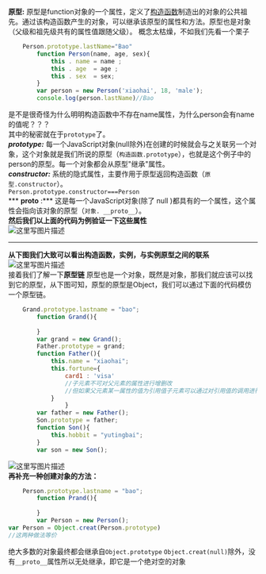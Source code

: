 **原型:** 原型是function对象的一个属性，定义了[构造函数](https://blog.csdn.net/yutingbai/article/details/81328012)制造出的对象的公共祖先。通过该构造函数产生的对象，可以继承该原型的属性和方法。原型也是对象（父级和祖先级共有的属性值跟随父级）。
概念太枯燥，不如我们先看一个栗子
```JavaScript
	Person.prototype.lastName="Bao"
        function Person(name, age, sex){
            this . name = name ;
            this . age  = age ;
            this . sex  = sex;
        }
        var person = new Person('xiaohai', 18, 'male');
        console.log(person.lastName)//Bao
```
是不是很奇怪为什么明明构造函数中不存在name属性，为什么person会有name的值呢？？？<br>
其中的秘密就在于`prototype`了。<br>
***prototype:***  每一个JavaScript对象(null除外)在创建的时候就会与之关联另一个对象，这个对象就是我们所说的原型（`构造函数.prototype`），也就是这个例子中的 person的原型。每一个对象都会从原型"继承"属性。<br>
***constructor:***  系统的隐式属性，主要作用于原型返回构造函数（`原型.constructor`）。<br>`Person.prototype.constructor===Person`<br>
*** __proto__ :***  这是每一个JavaScript对象(除了 null )都具有的一个属性，这个属性会指向该对象的原型（`对象. __proto__`）。<br>
**然后我们以上面的代码为例验证一下这些属性**<br>
![这里写图片描述](https://github.com/yutingbai/html-css-js/blob/master/image/20180802175256458.png?raw=true)
___

**从下图我们大致可以看出构造函数，实例，与实例原型之间的联系**
![这里写图片描述](https://github.com/mqyqingfeng/Blog/raw/master/Images/prototype3.png)
<br>接着我们了解一下**原型链**
原型也是一个对象，既然是对象，那我们就应该可以找到它的原型，从下图可知，原型的原型是Object，我们可以通过下面的代码模仿一个原型链。
```javascript
	Grand.prototype.lastname = "bao";
        function Grand(){
              
        }
        var grand = new Grand();
        Father.prototype = grand;
        function Father(){
            this.name = "xiaohai";
            this.fortune={
                card1 : 'visa'
                //子元素不可对父元素的属性进行增删改
                //但如果父元素某一属性的值为引用值子元素可以通过对引用值的调用进行修改
            }
                }
        var father = new Father();
        Son.prototype = father;
        function Son(){
            this.hobbit = "yutingbai";
        }
        var son = new Son();	
```
![这里写图片描述](https://github.com/yutingbai/html-css-js/blob/master/image/20180802182549916.png?raw=true)<br>
**再补充一种创建对象的方法：** 

```javascript
	Person.prototype.lastname = "bao";
        function Prand(){
              
        }
        var Person = new Person();
var Person = Object.creat(Person.prototype)
//这两种做法等价
```
绝大多数的对象最终都会继承自`Object.prototype`
`Object.creat(null)`除外，没有`__proto__`属性所以无处继承，即它是一个绝对空的对象
